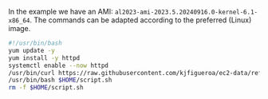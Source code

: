 In the example we have an AMI: `al2023-ami-2023.5.20240916.0-kernel-6.1-x86_64`. The commands can be adapted according to the preferred (Linux) image.

```bash
#!/usr/bin/bash
yum update -y
yum install -y httpd
systemctl enable --now httpd
/usr/bin/curl https://raw.githubusercontent.com/kjfigueroa/ec2-data/refs/heads/main/script.sh -o $HOME/script.sh
/usr/bin/bash $HOME/script.sh
rm -f $HOME/script.sh
```